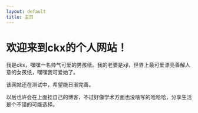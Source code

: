 ```yaml
---
layout: default
title: 主页 
---
```


# 欢迎来到ckx的个人网站！ 

我是ckx，嘿嘿一名帅气可爱的男孩纸。我的老婆是xjl，世界上最可爱漂亮善解人意的女孩纸，嘿嘿我可爱她了。

该网站还在测试中，希望能日渐完善。

以后也许会在上面挂自己的博客，不过好像学术方面也没啥写的哈哈哈，分享生活是个不错的可能选择。
